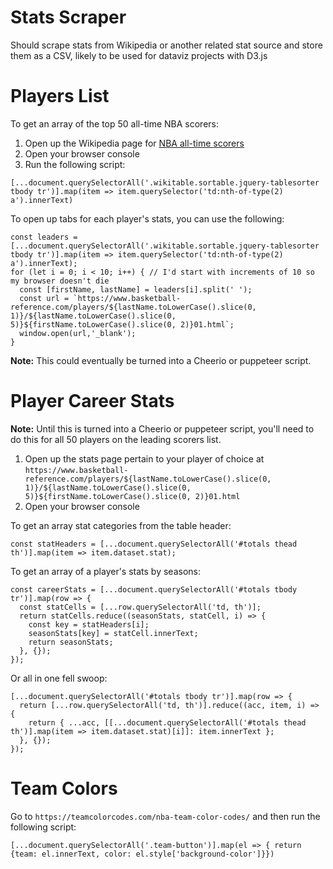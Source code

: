 # Stats Scraper

Should scrape stats from Wikipedia or another related stat source and store them as a CSV, likely to be used for dataviz projects with D3.js

# Players List

To get an array of the top 50 all-time NBA scorers:
1. Open up the Wikipedia page for [NBA all-time scorers](https://en.wikipedia.org/wiki/List_of_National_Basketball_Association_career_scoring_leaders)
1. Open your browser console
1. Run the following script:

```
[...document.querySelectorAll('.wikitable.sortable.jquery-tablesorter tbody tr')].map(item => item.querySelector('td:nth-of-type(2) a').innerText)
```

To open up tabs for each player's stats, you can use the following:
```
const leaders = [...document.querySelectorAll('.wikitable.sortable.jquery-tablesorter tbody tr')].map(item => item.querySelector('td:nth-of-type(2) a').innerText);
for (let i = 0; i < 10; i++) { // I'd start with increments of 10 so my browser doesn't die
  const [firstName, lastName] = leaders[i].split(' ');
  const url = `https://www.basketball-reference.com/players/${lastName.toLowerCase().slice(0, 1)}/${lastName.toLowerCase().slice(0, 5)}${firstName.toLowerCase().slice(0, 2)}01.html`;
  window.open(url,'_blank');
}
```

**Note:** This could eventually be turned into a Cheerio or puppeteer script.

# Player Career Stats

**Note:** Until this is turned into a Cheerio or puppeteer script, you'll need to do this for all 50 players on the leading scorers list.

1. Open up the stats page pertain to your player of choice at `https://www.basketball-reference.com/players/${lastName.toLowerCase().slice(0, 1)}/${lastName.toLowerCase().slice(0, 5)}${firstName.toLowerCase().slice(0, 2)}01.html`
1. Open your browser console

To get an array stat categories from the table header:
```
const statHeaders = [...document.querySelectorAll('#totals thead th')].map(item => item.dataset.stat);
```

To get an array of a player's stats by seasons:

```
const careerStats = [...document.querySelectorAll('#totals tbody tr')].map(row => {
  const statCells = [...row.querySelectorAll('td, th')];
  return statCells.reduce((seasonStats, statCell, i) => {
    const key = statHeaders[i];
    seasonStats[key] = statCell.innerText;
    return seasonStats;
  }, {});
});
```

Or all in one fell swoop:

```
[...document.querySelectorAll('#totals tbody tr')].map(row => {
  return [...row.querySelectorAll('td, th')].reduce((acc, item, i) => {
    return { ...acc, [[...document.querySelectorAll('#totals thead th')].map(item => item.dataset.stat)[i]]: item.innerText };
  }, {});
});
```

# Team Colors 

Go to `https://teamcolorcodes.com/nba-team-color-codes/` and then run the following script:

```
[...document.querySelectorAll('.team-button')].map(el => { return {team: el.innerText, color: el.style['background-color']}})
```
